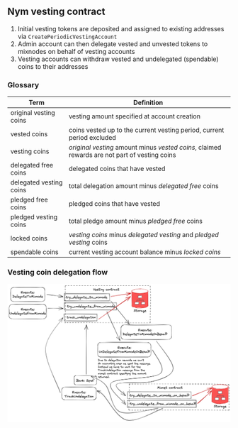 ## Nym vesting contract

1. Initial vesting tokens are deposited and assigned to existing addresses via `CreatePeriodicVestingAccount`
2. Admin account can then delegate vested and unvested tokens to mixnodes on behalf of vesting accounts
3. Vesting accounts can withdraw vested and undelegated (spendable) coins to their addresses

### Glossary

| Term                    | Definition                                                                                    |
| ----------------------- | --------------------------------------------------------------------------------------------- |
| original vesting coins  | vesting amount specified at account creation                                                  |
| vested coins            | coins vested up to the current vesting period, current period excluded                        |
| vesting coins           | *original vesting* amount minus *vested coins*, claimed rewards are not part of vesting coins |
| delegated free coins    | delegated coins that have vested                                                              |
| delegated vesting coins | total delegation amount minus *delegated free* coins                                          |
| pledged free coins      | pledged coins that have vested                                                                |
| pledged vesting coins   | total pledge amount minus *pledged free* coins                                                |
| locked coins            | *vesting coins* minus *delegated vesting* and *pledged vesting* coins                         |
| spendable coins         | current vesting account balance minus *locked coins*                                          |


### Vesting coin delegation flow

![vesting-coin-delegation](images/vesting-coin-delegation.png)


